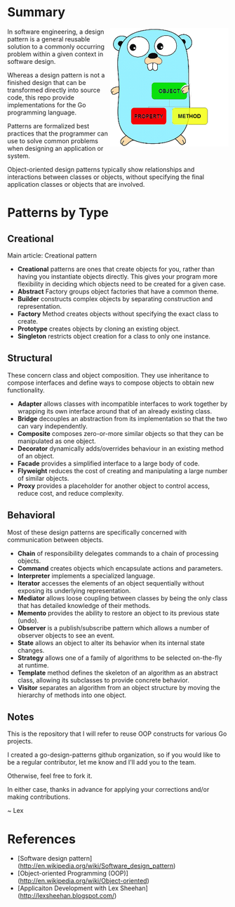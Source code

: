 # Summary

<img align="right" src="https://github.com/go-goodies/go_oops/blob/master/golang-gopher-oop.png">

In software engineering, a design pattern is a general reusable solution to a commonly occurring problem within a given context in software design. 

Whereas a design pattern is not a finished design that can be transformed directly into source code, this repo provide implementations for the Go programming language.

Patterns are formalized best practices that the programmer can use to solve common problems when designing an application or system. 

Object-oriented design patterns typically show relationships and interactions between classes or objects, without specifying the final application classes or objects that are involved. 


# Patterns by Type

## Creational

Main article: Creational pattern

* __Creational__ patterns are ones that create objects for you, rather than having you instantiate objects directly. This gives your program more flexibility in deciding which objects need to be created for a given case.
* __Abstract__ Factory groups object factories that have a common theme.
* __Builder__ constructs complex objects by separating construction and representation.
* __Factory__ Method creates objects without specifying the exact class to create.
* __Prototype__ creates objects by cloning an existing object.
* __Singleton__ restricts object creation for a class to only one instance.


## Structural

These concern class and object composition. They use inheritance to compose interfaces and define ways to compose objects to obtain new functionality.

* __Adapter__ allows classes with incompatible interfaces to work together by wrapping its own interface around that of an already existing class.
* __Bridge__ decouples an abstraction from its implementation so that the two can vary independently.
* __Composite__ composes zero-or-more similar objects so that they can be manipulated as one object.
* __Decorator__ dynamically adds/overrides behaviour in an existing method of an object.
* __Facade__ provides a simplified interface to a large body of code.
* __Flyweight__ reduces the cost of creating and manipulating a large number of similar objects.
* __Proxy__ provides a placeholder for another object to control access, reduce cost, and reduce complexity.


## Behavioral

Most of these design patterns are specifically concerned with communication between objects.

* __Chain__ of responsibility delegates commands to a chain of processing objects.
* __Command__ creates objects which encapsulate actions and parameters.
* __Interpreter__ implements a specialized language.
* __Iterator__ accesses the elements of an object sequentially without exposing its underlying representation.
* __Mediator__ allows loose coupling between classes by being the only class that has detailed knowledge of their methods.
* __Memento__ provides the ability to restore an object to its previous state (undo).
* __Observer__ is a publish/subscribe pattern which allows a number of observer objects to see an event.
* __State__ allows an object to alter its behavior when its internal state changes.
* __Strategy__ allows one of a family of algorithms to be selected on-the-fly at runtime.
* __Template__ method defines the skeleton of an algorithm as an abstract class, allowing its subclasses to provide concrete behavior.
* __Visitor__ separates an algorithm from an object structure by moving the hierarchy of methods into one object.

## Notes

This is the repository that I will refer to reuse OOP constructs for various Go projects.

I created a go-design-patterns github organization, so if you would like to be a regular contributor, let me know and I'll add you to the team.

Otherwise, feel free to fork it.

In either case, thanks in advance for applying your corrections and/or making contributions.

~ Lex

# References

* [Software design pattern] (http://en.wikipedia.org/wiki/Software_design_pattern)
* [Object-oriented Programming (OOP)] (http://en.wikipedia.org/wiki/Object-oriented)
* [Applicaiton Development with Lex Sheehan] (http://lexsheehan.blogspot.com/)